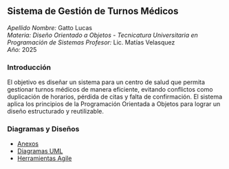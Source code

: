 ## Sistema de Gestión de Turnos Médicos

*Apellido Nombre:* Gatto Lucas  
*Materia: Diseño Orientado a Objetos - Tecnicatura Universitaria en Programación de Sistemas*
*Profesor:* Lic. Matías Velasquez   
*Año:* 2025  

###  Introducción

El objetivo es diseñar un sistema para un centro de salud que permita gestionar turnos médicos de manera eficiente, evitando conflictos como duplicación de horarios, pérdida de citas y falta de confirmación. El sistema aplica los principios de la Programación Orientada a Objetos para lograr un diseño estructurado y reutilizable.

###  Diagramas y Diseños 

- [Anexos](docs/anexos.md) 
- [Diagramas UML](docs/diagramasUML.md) 
- [Herramientas Agile](docs/herramientas_agile.md)
